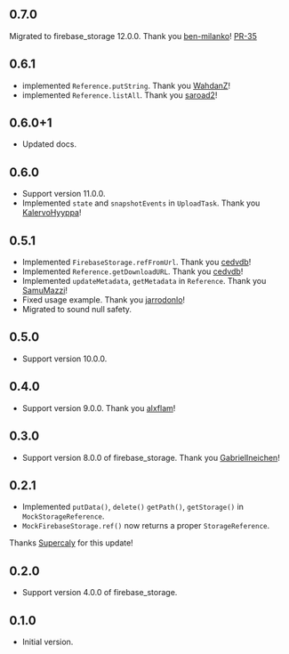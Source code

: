 ## 0.7.0

Migrated to firebase_storage 12.0.0. Thank you [ben-milanko](https://github.com/ben-milanko)! [PR-35](https://github.com/atn832/firebase_storage_mocks/pull/35)

## 0.6.1

- implemented `Reference.putString`. Thank you [WahdanZ](https://github.com/atn832/firebase_storage_mocks/pull/31)!
- implemented `Reference.listAll`. Thank you [saroad2](https://github.com/atn832/firebase_storage_mocks/pull/33)!

## 0.6.0+1

- Updated docs.

## 0.6.0

- Support version 11.0.0.
- Implemented `state` and `snapshotEvents` in `UploadTask`. Thank you [KalervoHyyppa](https://github.com/KalervoHyyppa)!

## 0.5.1

- Implemented `FirebaseStorage.refFromUrl`. Thank you [cedvdb](https://github.com/cedvdb)!
- Implemented `Reference.getDownloadURL`. Thank you [cedvdb](https://github.com/cedvdb)!
- Implemented `updateMetadata`, `getMetadata` in `Reference`. Thank you [SamuMazzi](https://github.com/SamuMazzi)!
- Fixed usage example. Thank you [jarrodonlo](https://github.com/jarrodonlo)!
- Migrated to sound null safety.

## 0.5.0

- Support version 10.0.0.

## 0.4.0

- Support version 9.0.0. Thank you [alxflam](https://github.com/alxflam)!

## 0.3.0

- Support version 8.0.0 of firebase_storage. Thank you [GabrielIneichen](https://github.com/GabrielIneichen)!
## 0.2.1

- Implemented `putData()`, `delete()` `getPath()`, `getStorage()` in `MockStorageReference`.
- `MockFirebaseStorage.ref()` now returns a proper `StorageReference`.

Thanks [Supercaly](https://github.com/Supercaly) for this update!
## 0.2.0

- Support version 4.0.0 of firebase_storage.

## 0.1.0

- Initial version.
